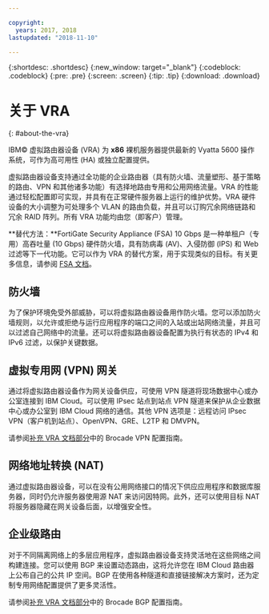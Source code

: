 ```yaml
---

copyright:
  years: 2017, 2018
lastupdated: "2018-11-10"

---
```


{:shortdesc: .shortdesc}
{:new_window: target="_blank"}
{:codeblock: .codeblock}
{:pre: .pre}
{:screen: .screen}
{:tip: .tip}
{:download: .download}

# 关于 VRA
{: #about-the-vra}

IBM© 虚拟路由器设备 (VRA) 为 **x86** 裸机服务器提供最新的 Vyatta 5600 操作系统，可作为高可用性 (HA) 或独立配置提供。

虚拟路由器设备支持通过全功能的企业路由器（具有防火墙、流量塑形、基于策略的路由、VPN 和其他诸多功能）有选择地路由专用和公用网络流量。VRA 的性能通过轻松配置即可实现，并具有在正常硬件服务器上运行的维护优势。VRA 硬件设备的大小调整为可处理多个 VLAN 的路由负载，并且可以订购冗余网络链路和冗余 RAID 阵列。所有 VRA 功能均由您（即客户）管理。 

**替代方法：**FortiGate Security Appliance (FSA) 10 Gbps 是一种单租户（专用）高吞吐量 (10 Gbps) 硬件防火墙，具有防病毒 (AV)、入侵防御 (IPS) 和 Web 过滤等下一代功能。它可以作为 VRA 的替代方案，用于实现类似的目标。有关更多信息，请参阅 [FSA 文档](/docs/infrastructure/fortigate-10g?topic=fortigate-10g-getting-started-with-fortigate-security-appliance-10gbps)。

## 防火墙
为了保护环境免受外部威胁，可以将虚拟路由器设备用作防火墙。您可以添加防火墙规则，以允许或拒绝与运行应用程序的端口之间的入站或出站网络流量，并且可以过滤自己网络中的流量。还可以将虚拟路由器设备配置为执行有状态的 IPv4 和 IPv6 过滤，以保护关键数据。

## 虚拟专用网 (VPN) 网关
通过将虚拟路由器设备作为网关设备供应，可使用 VPN 隧道将现场数据中心或办公室连接到 IBM Cloud。可以使用 IPsec 站点到站点 VPN 隧道来保护从企业数据中心或办公室到 IBM Cloud 网络的通信。其他 VPN 选项是：远程访问 IPsec VPN（客户机到站点）、OpenVPN、GRE、L2TP 和 DMVPN。

请参阅[补充 VRA 文档部分](/docs/infrastructure/virtual-router-appliance?topic=virtual-router-appliance-supplemental-vra-documentation)中的 Brocade VPN 配置指南。

## 网络地址转换 (NAT)
通过虚拟路由器设备，可以在没有公用网络接口的情况下供应应用程序和数据库服务器，同时仍允许服务器使用源 NAT 来访问因特网。此外，还可以使用目标 NAT 将服务器隐藏在网关设备后面，以增强安全性。

## 企业级路由

对于不同隔离网络上的多层应用程序，虚拟路由器设备支持灵活地在这些网络之间构建连接。您可以使用 BGP 来设置动态路由，这将允许您在 IBM Cloud 路由器上公布自己的公共 IP 空间。BGP 在使用各种隧道和直接链接解决方案时，还为定制专用网络配置提供了更多灵活性。

请参阅[补充 VRA 文档部分](/docs/infrastructure/virtual-router-appliance?topic=virtual-router-appliance-supplemental-vra-documentation)中的 Brocade BGP 配置指南。
